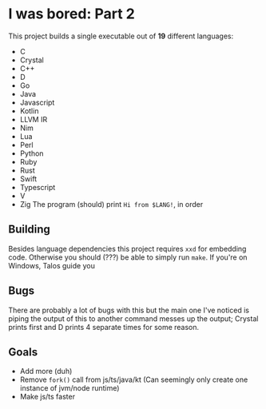 # I was bored: Part 2 
This project builds a single executable out of **19** different languages:   
- C
- Crystal
- C++
- D
- Go
- Java
- Javascript
- Kotlin
- LLVM IR
- Nim
- Lua
- Perl
- Python
- Ruby
- Rust
- Swift
- Typescript
- V
- Zig
The program (should) print `Hi from $LANG!`, in order
## Building
Besides language dependencies this project requires `xxd` for embedding code. Otherwise you should (???) be able to simply run `make`. If you're on Windows, Talos guide you
## Bugs
There are probably a lot of bugs with this but the main one I've noticed is piping the output of this to another command messes up the output; Crystal prints first and D prints 4 separate times for some reason.
## Goals
- Add more (duh)
- Remove `fork()` call from js/ts/java/kt (Can seemingly only create one instance of jvm/node runtime)
- Make js/ts faster

